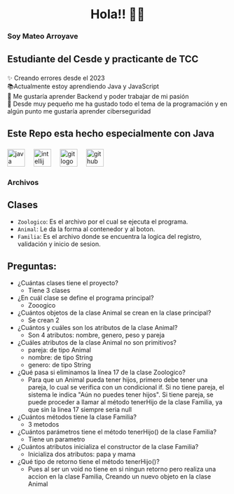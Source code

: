 <h1 align="center">Hola!! 👋🏾</h1>

###

<h3 align="left">Soy Mateo Arroyave</h3>

###

<h2 align="left">Estudiante del Cesde y practicante de TCC</h2>

###

<p align="left">✨ Creando errores desde el 2023<br>📚Actualmente estoy aprendiendo Java y JavaScript <br>🎯 Me gustaría aprender Backend y poder trabajar de mi pasión <br>🎲 Desde muy pequeño me ha gustado todo el tema de la programación y en algún punto me gustaría aprender ciberseguridad</p>

###

<h2 align="left">Este Repo esta hecho especialmente con Java</h2>

###

<div align="left">
  <img src="https://cdn.jsdelivr.net/gh/devicons/devicon/icons/java/java-original.svg" height="40" alt="java logo"  />
  <img width="12" />
  <img src="https://cdn.jsdelivr.net/gh/devicons/devicon/icons/intellij/intellij-original.svg" height="40" alt="intellij logo"  />
  <img width="12" />
  <img src="https://cdn.jsdelivr.net/gh/devicons/devicon/icons/git/git-original.svg" height="40" alt="git logo"  />
  <img width="12" />
  <img src="https://cdn.jsdelivr.net/gh/devicons/devicon/icons/github/github-original.svg" height="40" alt="github logo"  />
</div>

###

<h3 align="left">Archivos</h3>


## Clases
  - `Zoologico`: Es el archivo por el cual se ejecuta el programa.
  - `Animal`: Le da la forma al contenedor y al boton.
  - `Familia`: Es el archivo donde se encuentra la logica del registro, validación y inicio de sesion.


## Preguntas:

- ¿Cuántas clases tiene el proyecto?
  - Tiene 3 clases
- ¿En cuál clase se define el programa principal?
  - Zooogico
- ¿Cuántos objetos de la clase Animal se crean en la clase
  principal?
  -  Se crean 2
- ¿Cuántos y cuáles son los atributos de la clase Animal?
  - Son 4 atributos: nombre, genero, peso y pareja
- ¿Cuáles atributos de la clase Animal no son primitivos?
  - pareja: de tipo Animal
  -  nombre: de tipo String
  -  genero: de tipo String
- ¿Qué pasa si eliminamos la línea 17 de la clase Zoologico?
  - Para que un Animal pueda tener hijos, primero debe tener una pareja, lo cual se verifica con un condicional if. Si no tiene pareja, el sistema le indica "Aún no puedes tener hijos". Si tiene pareja, se puede proceder a llamar al método tenerHijo de la clase Familia, ya que sin la linea 17 siempre seria null
- ¿Cuántos métodos tiene la clase Familia?
  - 3 metodos
- ¿Cuántos parámetros tiene el método tenerHijo() de la clase
  Familia?
  - Tiene un parametro
- ¿Cuántos atributos inicializa el constructor de la clase Familia?
  - Inicializa dos atributos: papa y mama
- ¿Qué tipo de retorno tiene el método tenerHijo()?
  - Pues al ser un void no tiene en si ningun retorno pero realiza una accion en la clase Familia, Creando un nuevo objeto en la clase Animal
 



